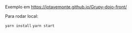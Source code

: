 Exemplo em https://jotavemonte.github.io/Grupy-dojo-front/

Para rodar local:

`yarn install`
`yarn start`

